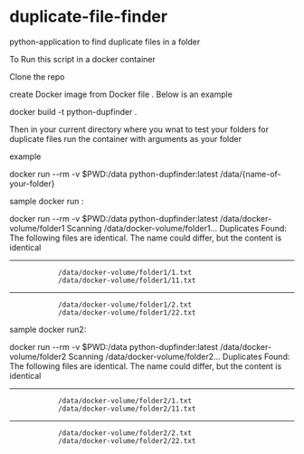 # duplicate-file-finder
python-application to find duplicate files in a folder


To Run this script in a docker container 

Clone the repo 

create Docker image from Docker file . Below is an example

docker build -t python-dupfinder .

Then in your current directory where you wnat to test your folders for duplicate files run the container with arguments as your folder

example

docker run --rm -v $PWD:/data python-dupfinder:latest /data/{name-of-your-folder}

sample docker run :

docker run --rm -v $PWD:/data python-dupfinder:latest /data/docker-volume/folder1
Scanning /data/docker-volume/folder1...
Duplicates Found:
The following files are identical. The name could differ, but the content is identical
___________________
                /data/docker-volume/folder1/1.txt
                /data/docker-volume/folder1/11.txt
___________________
                /data/docker-volume/folder1/2.txt
                /data/docker-volume/folder1/22.txt


sample docker run2:

docker run --rm -v $PWD:/data python-dupfinder:latest /data/docker-volume/folder2
Scanning /data/docker-volume/folder2...
Duplicates Found:
The following files are identical. The name could differ, but the content is identical
___________________
                /data/docker-volume/folder2/1.txt
                /data/docker-volume/folder2/11.txt
___________________
                /data/docker-volume/folder2/2.txt
                /data/docker-volume/folder2/22.txt
